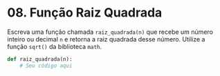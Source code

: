 # 08. Função Raiz Quadrada

Escreva uma função chamada `raiz_quadrada(n)` que recebe um número inteiro ou decimal `n` e retorna a raiz quadrada desse número. Utilize a função `sqrt()` da biblioteca `math`.

```python
def raiz_quadrada(n):
    # Seu código aqui
```

